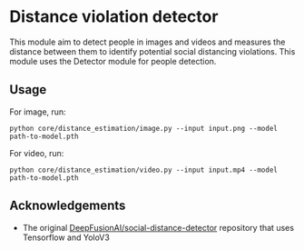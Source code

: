 # Distance violation detector

This module aim to detect people in images and videos and measures the distance between them to identify potential social distancing violations.
This module uses the Detector module for people detection.

## Usage

For image, run:

```
python core/distance_estimation/image.py --input input.png --model path-to-model.pth
```

For video, run:

```
python core/distance_estimation/video.py --input input.mp4 --model path-to-model.pth
```


## Acknowledgements
- The original [DeepFusionAI/social-distance-detector](https://github.com/DeepFusionAI/social-distance-detector) repository that uses Tensorflow and YoloV3
